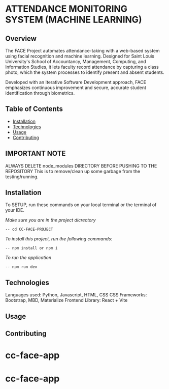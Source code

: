 # ATTENDANCE MONITORING SYSTEM (MACHINE LEARNING)

## Overview

The FACE Project automates attendance-taking with a web-based system using facial recognition and machine learning. Designed for Saint Louis University's School of Accountancy, Management, Computing, and Information Studies, it lets faculty record attendance by capturing a class photo, which the system processes to identify present and absent students.

Developed with an Iterative Software Development approach, FACE emphasizes continuous improvement and secure, accurate student identification through biometrics.

## Table of Contents

- [Installation](#installation)
- [Technologies](#technologies)
- [Usage](#usage)
- [Contributing](#contributing)

## IMPORTANT NOTE

ALWAYS DELETE node_modules DIRECTORY BEFORE PUSHING TO THE REPOSITORY
This is to remove/clean up some garbage from the testing/running.

## Installation

To SETUP, run these commands on your local terminal or the terminal of your IDE.

_Make sure you are in the project dicrectory_

    -- cd CC-FACE-PROJECT

_To install this project, run the following commands:_

    -- npm install or npm i

_To run the application_

    -- npm run dev

## Technologies
Languages used: Python, Javascript, HTML, CSS
CSS Frameworks: Bootstrap, MBD, Materialize
Frontend Library: React + Vite

## Usage

## Contributing
# cc-face-app
# cc-face-app
